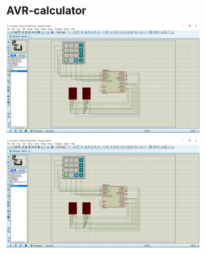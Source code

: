 # AVR-calculator


![This shit looks like this](https://github.com/maifeeulasad/AVR-calculator/blob/master/media/ss.png)



[![Checkout simulation here](https://github.com/maifeeulasad/AVR-calculator/blob/master/media/ss.png)](https://www.youtube.com/watch?v=RDHxwJXK7rw)
